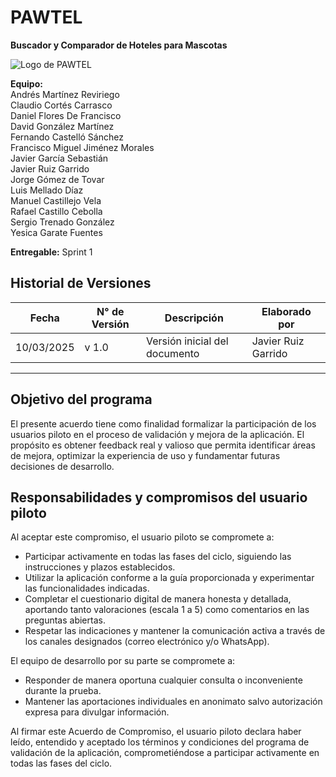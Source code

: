 # PAWTEL  
**Buscador y Comparador de Hoteles para Mascotas**

![Logo de PAWTEL](https://github.com/user-attachments/assets/f3a1b73a-1301-4b0d-aa3a-f40bdb735b32)

**Equipo:**  
Andrés Martínez Reviriego  
Claudio Cortés Carrasco  
Daniel Flores De Francisco  
David González Martínez  
Fernando Castelló Sánchez  
Francisco Miguel Jiménez Morales  
Javier García Sebastián  
Javier Ruiz Garrido  
Jorge Gómez de Tovar  
Luis Mellado Díaz  
Manuel Castillejo Vela  
Rafael Castillo Cebolla  
Sergio Trenado González  
Yesica Garate Fuentes 

 
**Entregable:** Sprint 1

## Historial de Versiones
| Fecha       | N° de Versión | Descripción               | Elaborado por           |
|-------------|---------------|---------------------------|-------------------------|
| 10/03/2025  | v 1.0         | Versión inicial del documento |Javier Ruiz Garrido |

---

## Objetivo del programa

El presente acuerdo tiene como finalidad formalizar la participación de los usuarios piloto en el proceso de validación y mejora de la aplicación. El propósito es obtener feedback real y valioso que permita identificar áreas de mejora, optimizar la experiencia de uso y fundamentar futuras decisiones de desarrollo.

## Responsabilidades y compromisos del usuario piloto

Al aceptar este compromiso, el usuario piloto se compromete a:

- Participar activamente en todas las fases del ciclo, siguiendo las instrucciones y plazos establecidos.
- Utilizar la aplicación conforme a la guía proporcionada y experimentar las funcionalidades indicadas.
- Completar el cuestionario digital de manera honesta y detallada, aportando tanto valoraciones (escala 1 a 5) como comentarios en las preguntas abiertas.
- Respetar las indicaciones y mantener la comunicación activa a través de los canales designados (correo electrónico y/o WhatsApp).

El equipo de desarrollo por su parte se compromete a:

- Responder de manera oportuna cualquier consulta o inconveniente durante la prueba.
- Mantener las aportaciones individuales en anonimato salvo autorización expresa para divulgar información.


Al firmar este Acuerdo de Compromiso, el usuario piloto declara haber leído, entendido y aceptado los términos y condiciones del programa de validación de la aplicación, comprometiéndose a participar activamente en todas las fases del ciclo.
